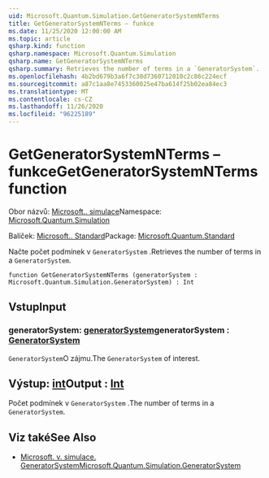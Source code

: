 ```yaml
---
uid: Microsoft.Quantum.Simulation.GetGeneratorSystemNTerms
title: GetGeneratorSystemNTerms – funkce
ms.date: 11/25/2020 12:00:00 AM
ms.topic: article
qsharp.kind: function
qsharp.namespace: Microsoft.Quantum.Simulation
qsharp.name: GetGeneratorSystemNTerms
qsharp.summary: Retrieves the number of terms in a `GeneratorSystem`.
ms.openlocfilehash: 4b2bd679b3a6f7c30d7360712010c2c86c224ecf
ms.sourcegitcommit: a87c1aa8e7453360025e47ba614f25b02ea84ec3
ms.translationtype: MT
ms.contentlocale: cs-CZ
ms.lasthandoff: 11/26/2020
ms.locfileid: "96225189"
---
```

# <a name="getgeneratorsystemnterms-function"></a><span data-ttu-id="bf872-102">GetGeneratorSystemNTerms – funkce</span><span class="sxs-lookup"><span data-stu-id="bf872-102">GetGeneratorSystemNTerms function</span></span>

<span data-ttu-id="bf872-103">Obor názvů: [Microsoft.. simulace](xref:Microsoft.Quantum.Simulation)</span><span class="sxs-lookup"><span data-stu-id="bf872-103">Namespace: [Microsoft.Quantum.Simulation](xref:Microsoft.Quantum.Simulation)</span></span>

<span data-ttu-id="bf872-104">Balíček: [Microsoft.. Standard](https://nuget.org/packages/Microsoft.Quantum.Standard)</span><span class="sxs-lookup"><span data-stu-id="bf872-104">Package: [Microsoft.Quantum.Standard](https://nuget.org/packages/Microsoft.Quantum.Standard)</span></span>


<span data-ttu-id="bf872-105">Načte počet podmínek v `GeneratorSystem` .</span><span class="sxs-lookup"><span data-stu-id="bf872-105">Retrieves the number of terms in a `GeneratorSystem`.</span></span>

```qsharp
function GetGeneratorSystemNTerms (generatorSystem : Microsoft.Quantum.Simulation.GeneratorSystem) : Int
```


## <a name="input"></a><span data-ttu-id="bf872-106">Vstup</span><span class="sxs-lookup"><span data-stu-id="bf872-106">Input</span></span>

### <a name="generatorsystem--generatorsystem"></a><span data-ttu-id="bf872-107">generatorSystem: [generatorSystem](xref:Microsoft.Quantum.Simulation.GeneratorSystem)</span><span class="sxs-lookup"><span data-stu-id="bf872-107">generatorSystem : [GeneratorSystem](xref:Microsoft.Quantum.Simulation.GeneratorSystem)</span></span>

<span data-ttu-id="bf872-108">`GeneratorSystem`O zájmu.</span><span class="sxs-lookup"><span data-stu-id="bf872-108">The `GeneratorSystem` of interest.</span></span>



## <a name="output--int"></a><span data-ttu-id="bf872-109">Výstup: [int](xref:microsoft.quantum.lang-ref.int)</span><span class="sxs-lookup"><span data-stu-id="bf872-109">Output : [Int](xref:microsoft.quantum.lang-ref.int)</span></span>

<span data-ttu-id="bf872-110">Počet podmínek v `GeneratorSystem` .</span><span class="sxs-lookup"><span data-stu-id="bf872-110">The number of terms in a `GeneratorSystem`.</span></span>

## <a name="see-also"></a><span data-ttu-id="bf872-111">Viz také</span><span class="sxs-lookup"><span data-stu-id="bf872-111">See Also</span></span>

- [<span data-ttu-id="bf872-112">Microsoft. v. simulace. GeneratorSystem</span><span class="sxs-lookup"><span data-stu-id="bf872-112">Microsoft.Quantum.Simulation.GeneratorSystem</span></span>](xref:Microsoft.Quantum.Simulation.GeneratorSystem)
